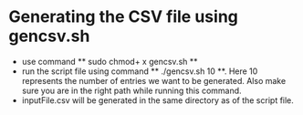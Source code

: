 # Generating the CSV file using gencsv.sh
- use command ** sudo chmod+ x gencsv.sh **
- run the script file using command ** ./gencsv.sh 10 **. Here 10 represents the number of entries we want to be generated. Also make sure you are in the right path while running this command.
- inputFile.csv will be generated in the same directory as of the script file.

